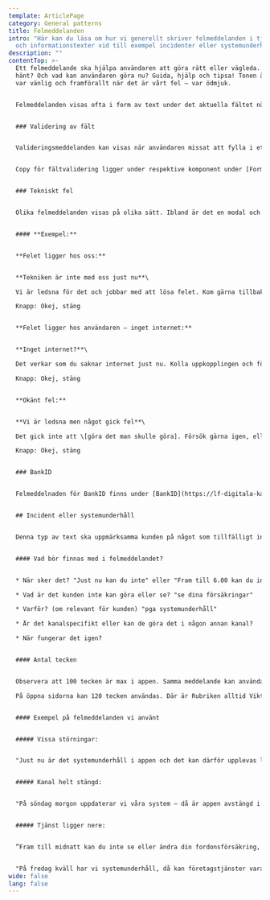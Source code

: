 ```yaml
---
template: ArticlePage
category: General patterns
title: Felmeddelanden
intro: "Här kan du läsa om hur vi generellt skriver felmeddelanden i tjänster
  och informationstexter vid till exempel incidenter eller systemunderhåll. "
description: ""
contentTop: >-
  Ett felmeddelande ska hjälpa användaren att göra rätt eller vägleda. Vad har
  hänt? Och vad kan användaren göra nu? Guida, hjälp och tipsa! Tonen är viktig,
  var vänlig och framförallt när det är vårt fel – var ödmjuk.


  Felmeddelanden visas ofta i form av text under det aktuella fältet när det kommer till validering, eller som ett modalfönster (även kallat dialologruta eller pop-up) vid andra fel. Inloggat så visas de ofta som så kallade [Alerts](https://lf-digitala-kanaler.github.io/components/web/system-display/alert?copy).


  ### Validering av fält


  Valideringsmeddelanden kan visas när användaren missat att fylla i ett fält, skriver fel format eller något annat gör att man inte kan gå vidare. 


  Copy för fältvalidering ligger under respektive komponent under [Forms](https://lf-digitala-kanaler.github.io/components/web/forms).


  ### Tekniskt fel


  Olika felmeddelanden visas på olika sätt. Ibland är det en modal och då behövs både rubrik, brödtext och knapp.


  #### **Exempel:**


  **Felet ligger hos oss:**


  **Tekniken är inte med oss just nu**\

  Vi är ledsna för det och jobbar med att lösa felet. Kom gärna tillbaka lite senare.\

  Knapp: Okej, stäng


  **Felet ligger hos användaren – inget internet:**


  **Inget internet?**\

  Det verkar som du saknar internet just nu. Kolla uppkopplingen och försök igen. \

  Knapp: Okej, stäng


  **Okänt fel:**


  **Vi är ledsna men något gick fel**\

  Det gick inte att \[göra det man skulle göra]. Försök gärna igen, eller testa senare.\

  Knapp: Okej, stäng


  ### BankID


  Felmeddelnaden för BankID finns under [BankID](https://lf-digitala-kanaler.github.io/patterns/general-patterns/bank-id).


  ## Incident eller systemunderhåll


  Denna typ av text ska uppmärksamma kunden på något som tillfälligt inte fungerar eller går att använda som vanligt. Meddelandet skrivs ofta i komponenten [Alert](https://lf-digitala-kanaler.github.io/components/web/system-display/alert). Det som på öppna sidor i Episerver heter Viktigt meddelande under Arkiv för startsidan eller på respektive produktsida. 


  #### Vad bör finnas med i felmeddelandet?


  * När sker det? "Just nu kan du inte" eller "Fram till 6.00 kan du inte" (om meddelande publiceras när det sker) eller "På lördag 18-24" (om det publiceras efter)

  * Vad är det kunden inte kan göra eller se? "se dina försäkringar"

  * Varför? (om relevant för kunden) "pga systemunderhåll"

  * Är det kanalspecifikt eller kan de göra det i någon annan kanal? 

  * När fungerar det igen? 


  #### Antal tecken


  Observera att 100 tecken är max i appen. Samma meddelande kan användas på Mina sidor. \

  På öppna sidorna kan 120 tecken användas. Där är Rubriken alltid Viktigt meddelande.


  #### Exempel på felmeddelanden vi använt


  ##### Vissa störningar:


  "Just nu är det systemunderhåll i appen och det kan därför upplevas lite svajigt, 7.00 är vi klara!"


  ##### Kanal helt stängd:


  "På söndag morgon uppdaterar vi våra system – då är appen avstängd i ungefär en timme."


  ##### Tjänst ligger nere:


  ”Fram till midnatt kan du inte se eller ändra din fordonsförsäkring, pga systemunderhåll.”


  "På fredag kväll har vi systemunderhåll, då kan företagstjänster vara lite sega. Klart lördag kl. 7."
wide: false
lang: false
---
```

